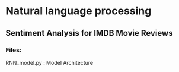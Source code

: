 # Natural language processing

## Sentiment Analysis for IMDB Movie Reviews

### Files:
RNN_model.py : Model Architecture
